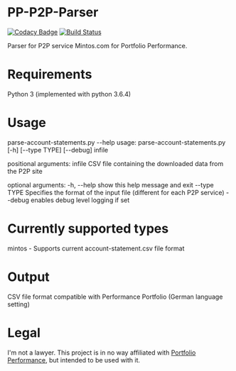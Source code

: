 # PP-P2P-Parser

[![Codacy Badge](https://api.codacy.com/project/badge/Grade/23ae124125c9439b8bd8087cf8efda20)](https://app.codacy.com/app/chrisrbe/PP-P2P-Parser?utm_source=github.com&utm_medium=referral&utm_content=ChrisRBe/PP-P2P-Parser&utm_campaign=badger)
[![Build Status](https://travis-ci.org/ChrisRBe/PP-P2P-Parser.svg?branch=master)](https://travis-ci.org/ChrisRBe/PP-P2P-Parser)

Parser for P2P service Mintos.com for Portfolio Performance.

# Requirements
Python 3 (implemented with python 3.6.4)

# Usage
parse-account-statements.py --help
usage: parse-account-statements.py [-h] [--type TYPE] [--debug] infile

positional arguments:
  infile       CSV file containing the downloaded data from the P2P site

optional arguments:
  -h, --help   show this help message and exit
  --type TYPE  Specifies the format of the input file (different for each P2P
               service)
  --debug      enables debug level logging if set

# Currently supported types
mintos - Supports current account-statement.csv file format

# Output
CSV file format compatible with Performance Portfolio (German language setting)

# Legal
I'm not a lawyer. This project is in no way affiliated with [Portfolio Performance](http://www.portfolio-performance.info/portfolio/), but intended to be used with it.

